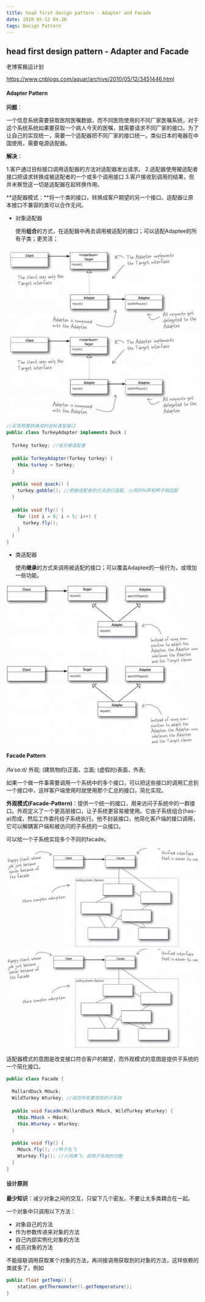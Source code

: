 ```yaml
---
title: head first design pattern - Adapter and Facade
date: 2010-05-12 04:38
tags: Design Pattern
---
```




## head first design pattern - Adapter and Facade

老博客搬运计划

https://www.cnblogs.com/aquar/archive/2010/05/12/3451446.html

#### Adapter Pattern

**问题**：

一个信息系统需要获取医院医嘱数据，而不同医院使用的不同厂家医嘱系统，对于这个系统系统如果要获取一个病人今天的医嘱，就需要请求不同厂家的接口。为了让自己的实现统一，需要一个适配器把不同厂家的接口统一。类似日本的电器在中国使用，需要电源适配器。

**解决**：

1.客户通过目标接口调用适配器的方法对适配器发出请求。
2.适配器使用被适配者接口把请求转换成被适配者的一个或多个调用接口
3.客户接收到调用的结果，但并未察觉这一切是适配器在起转换作用。

**适配器模式：**将一个类的接口，转换成客户期望的另一个接口。适配器让原本接口不兼容的类可以合作无间。

* 对象适配器

  使用**组合**的方式，在适配器中再去调用被适配的接口；可以适配Adaptee的所有子类；更灵活；

![object_adapter](../../uploads/designpattern/object_adapter.png)
![object_adapter](/uploads/designpattern/object_adapter.png)

```java
//实现想要转换成的目标类型接口
public class TurkeyAdapter implements Duck {

  Turkey turkey; //组合被适配者

  public TurkeyAdapter(Turkey turkey) {
    this.turkey = turkey;
  }

  public void quack() {
    turkey.gobble(); //把被适配者的方法进行适配，火鸡的叫声和鸭子相适配
  }

  public void fly() {
    for (int i = 0; i < 5; i++) {
      turkey.fly();
    }
  }
}
```



* 类适配器

  使用**继承**的方式来调用被适配的接口；可以覆盖Adaptee的一些行为，或增加一些功能。

![class_adapter](../../uploads/designpattern/class_adapter.png)
![class_adapter](/uploads/designpattern/class_adapter.png)




#### Facade Pattern

/fəˈsɑːd/ 外观; (建筑物的)正面，立面; (虚假的)表面，外表;

如果一个做一件事需要调用一个系统中的多个接口，可以把这些接口的调用汇总到一个接口中，这样客户端使用时就使用那个汇总的接口，简化实现。

**外观模式(Facade-Pattern)**：提供一个统一的接口，用来访问子系统中的一群接口。外观定义了一个更高层接口，让子系统更容易被使用。它由子系统组合(has-a)而成，然后工作委托给子系统执行。他不封装接口，他简化客户端的接口调用，它可以解耦客户端和被访问的子系统的一众接口。

可以给一个子系统实现多个不同的facade。

![facade](../../uploads/designpattern/facade.png)
![facade](/uploads/designpattern/facade.png)

适配器模式的意图是改变接口符合客户的期望，而外观模式的意图是提供子系统的一个简化接口。

```java
public class Facade {

  MallardDuck Mduck;
  WildTurkey Wturkey; //组合所有要用到的子系统

  public void Facade(MallardDuck Mduck, WildTurkey Wturkey) {
    this.Mduck = Mduck;
    this.Wturkey = Wturkey;
  }

  public void fly() {
    Mduck.fly(); //鸭子先飞
    Wturkey.fly(); //火鸡再飞，调用子系统的功能
  }
}
```



#### 设计原则

**最少知识**：减少对象之间的交互，只留下几个密友。不要让太多类耦合在一起。

一个对象中只调用以下方法：

* 对象自己的方法
* 作为参数传进来对象的方法
* 自己内部实例化对象的方法
* 成员对象的方法

不能级联调用获取某个对象的方法，再间接调用获取到的对象的方法，这样依赖的类就多了。例如

```java
public float getTemp() {
    station.getThermometer().getTemperature();
}
```













